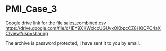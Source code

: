 # PMI_Case_3
Google drive link for the file sales_combined.csv
https://drive.google.com/file/d/1EY9XKWxlccUGUyxOKbpcCZ8HQCPC4aXC/view?usp=sharing

The archive is password protected, I have sent it to you by email.
